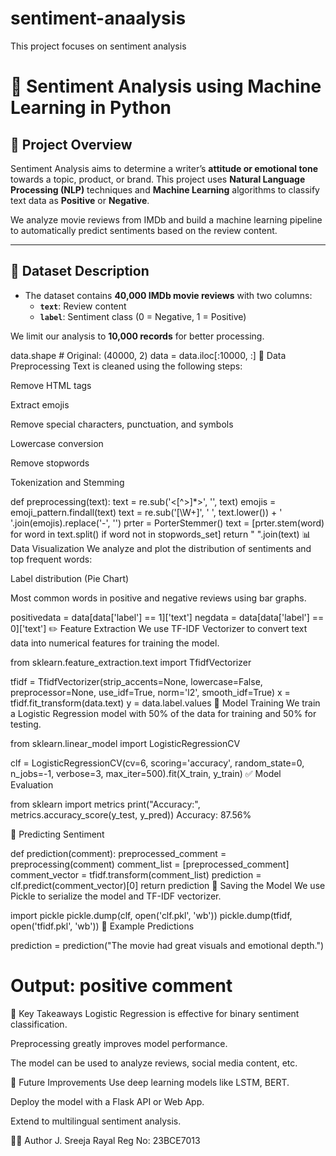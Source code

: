 # sentiment-anaalysis
This project focuses on sentiment analysis 
# 🎯 Sentiment Analysis using Machine Learning in Python

## 📘 Project Overview

Sentiment Analysis aims to determine a writer’s **attitude or emotional tone** towards a topic, product, or brand. This project uses **Natural Language Processing (NLP)** techniques and **Machine Learning** algorithms to classify text data as **Positive** or **Negative**.

We analyze movie reviews from IMDb and build a machine learning pipeline to automatically predict sentiments based on the review content.

---

## 🧾 Dataset Description

- The dataset contains **40,000 IMDb movie reviews** with two columns:
  - **`text`**: Review content
  - **`label`**: Sentiment class (0 = Negative, 1 = Positive)

We limit our analysis to **10,000 records** for better processing.


data.shape  # Original: (40000, 2)
data = data.iloc[:10000, :]
🧼 Data Preprocessing
Text is cleaned using the following steps:

Remove HTML tags

Extract emojis

Remove special characters, punctuation, and symbols

Lowercase conversion

Remove stopwords

Tokenization and Stemming

def preprocessing(text):
    text = re.sub('<[^>]*>', '', text)
    emojis = emoji_pattern.findall(text)
    text = re.sub('[\W+]', ' ', text.lower()) + ' '.join(emojis).replace('-', '')
    prter = PorterStemmer()
    text = [prter.stem(word) for word in text.split() if word not in stopwords_set]
    return " ".join(text)
📊 Data Visualization
We analyze and plot the distribution of sentiments and top frequent words:

Label distribution (Pie Chart)

Most common words in positive and negative reviews using bar graphs.


positivedata = data[data['label'] == 1]['text']
negdata = data[data['label'] == 0]['text']
✏️ Feature Extraction
We use TF-IDF Vectorizer to convert text data into numerical features for training the model.


from sklearn.feature_extraction.text import TfidfVectorizer

tfidf = TfidfVectorizer(strip_accents=None, lowercase=False, preprocessor=None,
                        use_idf=True, norm='l2', smooth_idf=True)
x = tfidf.fit_transform(data.text)
y = data.label.values
🤖 Model Training
We train a Logistic Regression model with 50% of the data for training and 50% for testing.

from sklearn.linear_model import LogisticRegressionCV

clf = LogisticRegressionCV(cv=6, scoring='accuracy', random_state=0,
                           n_jobs=-1, verbose=3, max_iter=500).fit(X_train, y_train)
✅ Model Evaluation

from sklearn import metrics
print("Accuracy:", metrics.accuracy_score(y_test, y_pred))
Accuracy: 87.56%

🧠 Predicting Sentiment

def prediction(comment):
    preprocessed_comment = preprocessing(comment)
    comment_list = [preprocessed_comment]
    comment_vector = tfidf.transform(comment_list)
    prediction = clf.predict(comment_vector)[0]
    return prediction
💾 Saving the Model
We use Pickle to serialize the model and TF-IDF vectorizer.


import pickle
pickle.dump(clf, open('clf.pkl', 'wb'))
pickle.dump(tfidf, open('tfidf.pkl', 'wb'))
💬 Example Predictions

prediction = prediction("The movie had great visuals and emotional depth.")
# Output: positive comment
📌 Key Takeaways
Logistic Regression is effective for binary sentiment classification.

Preprocessing greatly improves model performance.

The model can be used to analyze reviews, social media content, etc.

🚀 Future Improvements
Use deep learning models like LSTM, BERT.

Deploy the model with a Flask API or Web App.

Extend to multilingual sentiment analysis.

👩‍💻 Author
J. Sreeja Rayal
Reg No: 23BCE7013
